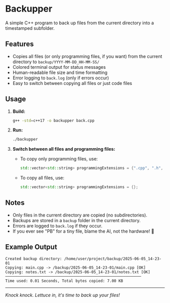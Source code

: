 # Backupper

A simple C++ program to back up files from the current directory into a timestamped subfolder.

## Features

- Copies all files (or only programming files, if you want) from the current directory to `backup/YYYY-MM-DD_HH-MM-SS/`
- Colored terminal output for status messages
- Human-readable file size and time formatting
- Error logging to `back.log` (only if errors occur)
- Easy to switch between copying all files or just code files

## Usage

1. **Build:**
    ```sh
    g++ -std=c++17 -o backupper back.cpp
    ```

2. **Run:**
    ```sh
    ./backupper
    ```

3. **Switch between all files and programming files:**
    - To copy only programming files, use:
      ```cpp
      std::vector<std::string> programmingExtensions = {".cpp", ".h", ".py", ".java", ".cs"};
      ```
    - To copy all files, use:
      ```cpp
      std::vector<std::string> programmingExtensions = {};
      ```

## Notes

- Only files in the current directory are copied (no subdirectories).
- Backups are stored in a `backup` folder in the current directory.
- Errors are logged to `back.log` if they occur.
- If you ever see "PB" for a tiny file, blame the AI, not the hardware! 🥬

## Example Output

```
Created backup directory: /home/user/project/backup/2025-06-05_14-23-01
Copying: main.cpp -> /backup/2025-06-05_14-23-01/main.cpp [OK]
Copying: notes.txt -> /backup/2025-06-05_14-23-01/notes.txt [OK]
────────────────────────────────────────────────────────────
Time used: 0.01 Seconds, Total bytes copied: 7.00 KB
```

---

*Knock knock. Lettuce in, it's time to back up your files!*